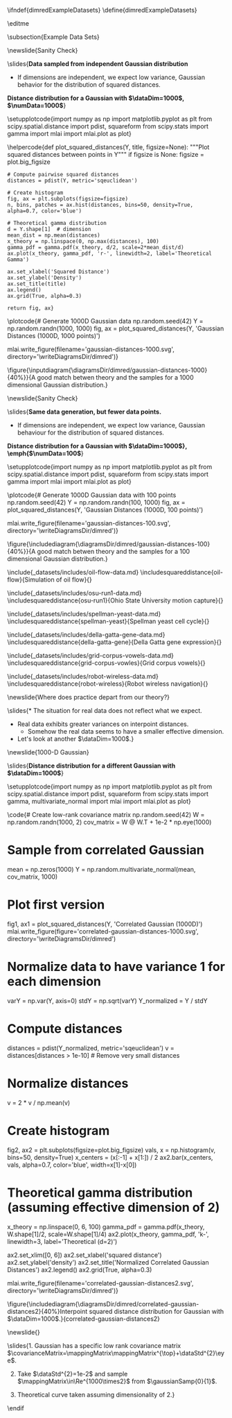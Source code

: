 \ifndef{dimredExampleDatasets}
\define{dimredExampleDatasets}

\editme

\subsection{Example Data Sets}

\newslide{Sanity Check}

\slides{**Data sampled from independent Gaussian distribution**

* If dimensions are independent, we expect low variance, Gaussian behavior
    for the distribution of squared distances.

**Distance distribution for a Gaussian with $\dataDim=1000$, $\numData=1000$**}

\setupplotcode{import numpy as np
import matplotlib.pyplot as plt
from scipy.spatial.distance import pdist, squareform
from scipy.stats import gamma
import mlai
import mlai.plot as plot}

\helpercode{def plot_squared_distances(Y, title, figsize=None):
    """Plot squared distances between points in Y"""
    if figsize is None:
        figsize = plot.big_figsize
    
    # Compute pairwise squared distances
    distances = pdist(Y, metric='sqeuclidean')
    
    # Create histogram
    fig, ax = plt.subplots(figsize=figsize)
    n, bins, patches = ax.hist(distances, bins=50, density=True, alpha=0.7, color='blue')
    
    # Theoretical gamma distribution
    d = Y.shape[1]  # dimension
    mean_dist = np.mean(distances)
    x_theory = np.linspace(0, np.max(distances), 100)
    gamma_pdf = gamma.pdf(x_theory, d/2, scale=2*mean_dist/d)
    ax.plot(x_theory, gamma_pdf, 'r-', linewidth=2, label='Theoretical Gamma')
    
    ax.set_xlabel('Squared Distance')
    ax.set_ylabel('Density')
    ax.set_title(title)
    ax.legend()
    ax.grid(True, alpha=0.3)
    
    return fig, ax}

\plotcode{# Generate 1000D Gaussian data
np.random.seed(42)
Y = np.random.randn(1000, 1000)
fig, ax = plot_squared_distances(Y, 'Gaussian Distances (1000D, 1000 points)')

mlai.write_figure(filename='gaussian-distances-1000.svg', 
                  directory='\writeDiagramsDir/dimred')}


\figure{\inputdiagram{\diagramsDir/dimred/gaussian-distances-1000}{40%}}{A good match betwen theory and the samples for a 1000 dimensional Gaussian distribution.}



\newslide{Sanity Check}

\slides{**Same data generation, but fewer data points.**

* If dimensions are independent, we expect low variance, Gaussian behaviour
    for the distribution of squared distances.
  
**Distance distribution for a Gaussian with $\dataDim=1000$}, \emph{$\numData=100$**}

\setupplotcode{import numpy as np
import matplotlib.pyplot as plt
from scipy.spatial.distance import pdist, squareform
from scipy.stats import gamma
import mlai
import mlai.plot as plot}

\plotcode{# Generate 1000D Gaussian data with 100 points
np.random.seed(42)
Y = np.random.randn(100, 1000)
fig, ax = plot_squared_distances(Y, 'Gaussian Distances (1000D, 100 points)')

mlai.write_figure(filename='gaussian-distances-100.svg', 
                  directory='\writeDiagramsDir/dimred')}

\figure{\includediagram{\diagramsDir/dimred/gaussian-distances-100}{40%}}{A good match betwen theory and the samples for a 100 dimensional Gaussian distribution.}

\include{_datasets/includes/oil-flow-data.md}
\includesquareddistance{oil-flow}{Simulation of oil flow}{}

\include{_datasets/includes/osu-run1-data.md}
\includesquareddistance{osu-run1}{Ohio State University motion capture}{}


\include{_datasets/includes/spellman-yeast-data.md}
\includesquareddistance{spellman-yeast}{Spellman yeast cell cycle}{}

\include{_datasets/includes/della-gatta-gene-data.md}
\includesquareddistance{della-gatta-gene}{Della Gatta gene expression}{}

\include{_datasets/includes/grid-corpus-vowels-data.md}
\includesquareddistance{grid-corpus-vowles}{Grid corpus vowels}{}

\include{_datasets/includes/robot-wireless-data.md}
\includesquareddistance{robot-wireless}{Robot wireless navigation}{}

\newslide{Where does practice depart from our theory?}

\slides{* The situation for real data does not reflect what we expect.
* Real data exhibits greater variances on interpoint distances.
  *  Somehow the real data seems to have a smaller effective dimension.
* Let's look at another $\dataDim=1000$.}

\newslide{1000-D Gaussian}

\slides{**Distance distribution for a different Gaussian with $\dataDim=1000$**}

\setupplotcode{import numpy as np
import matplotlib.pyplot as plt
from scipy.spatial.distance import pdist, squareform
from scipy.stats import gamma, multivariate_normal
import mlai
import mlai.plot as plot}

\code{# Create low-rank covariance matrix
np.random.seed(42)
W = np.random.randn(1000, 2)
cov_matrix = W @ W.T + 1e-2 * np.eye(1000)

# Sample from correlated Gaussian
mean = np.zeros(1000)
Y = np.random.multivariate_normal(mean, cov_matrix, 1000)

# Plot first version
fig1, ax1 = plot_squared_distances(Y, 'Correlated Gaussian (1000D)')
mlai.write_figure(figure='correlated-gaussian-distances-1000.svg', 
                  directory='\writeDiagramsDir/dimred')

# Normalize data to have variance 1 for each dimension
varY = np.var(Y, axis=0)
stdY = np.sqrt(varY)
Y_normalized = Y / stdY

# Compute distances
distances = pdist(Y_normalized, metric='sqeuclidean')
v = distances[distances > 1e-10]  # Remove very small distances

# Normalize distances
v = 2 * v / np.mean(v)

# Create histogram
fig2, ax2 = plt.subplots(figsize=plot.big_figsize)
vals, x = np.histogram(v, bins=50, density=True)
x_centers = (x[:-1] + x[1:]) / 2
ax2.bar(x_centers, vals, alpha=0.7, color='blue', width=x[1]-x[0])

# Theoretical gamma distribution (assuming effective dimension of 2)
x_theory = np.linspace(0, 6, 100)
gamma_pdf = gamma.pdf(x_theory, W.shape[1]/2, scale=W.shape[1]/4)
ax2.plot(x_theory, gamma_pdf, 'k-', linewidth=3, label='Theoretical (d=2)')

ax2.set_xlim([0, 6])
ax2.set_xlabel('squared distance')
ax2.set_ylabel('density')
ax2.set_title('Normalized Correlated Gaussian Distances')
ax2.legend()
ax2.grid(True, alpha=0.3)

mlai.write_figure(filename='correlated-gaussian-distances2.svg', 
                  directory='\writeDiagramsDir/dimred')}

\figure{\includediagram{\diagramsDir/dimred/correlated-gaussian-distances2}{40%}Interpoint squared distance distribution for Gaussian with $\dataDim=1000$.}{correlated-gaussian-distances2}

\newslide{}

\slides{1. Gaussian has a specific low rank covariance matrix $\covarianceMatrix=\mappingMatrix\mappingMatrix^{\top}+\dataStd^{2}\eye$.
    
2. Take $\dataStd^{2}=1e-2$ and sample $\mappingMatrix\in\Re^{1000\times2}$
     from $\gaussianSamp{0}{1}$.

3. Theoretical curve taken assuming dimensionality of 2.}


\endif

